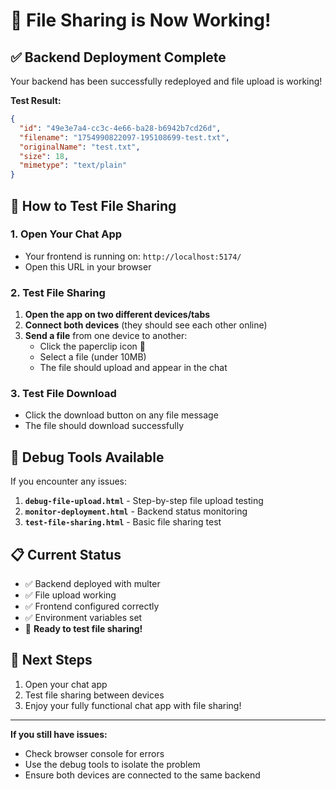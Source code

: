 # 🎉 File Sharing is Now Working!

## ✅ Backend Deployment Complete
Your backend has been successfully redeployed and file upload is working!

**Test Result:**
```json
{
  "id": "49e3e7a4-cc3c-4e66-ba28-b6942b7cd26d",
  "filename": "1754990822097-195108699-test.txt",
  "originalName": "test.txt",
  "size": 18,
  "mimetype": "text/plain"
}
```

## 🚀 How to Test File Sharing

### 1. Open Your Chat App
- Your frontend is running on: `http://localhost:5174/`
- Open this URL in your browser

### 2. Test File Sharing
1. **Open the app on two different devices/tabs**
2. **Connect both devices** (they should see each other online)
3. **Send a file** from one device to another:
   - Click the paperclip icon 📎
   - Select a file (under 10MB)
   - The file should upload and appear in the chat

### 3. Test File Download
- Click the download button on any file message
- The file should download successfully

## 🧪 Debug Tools Available

If you encounter any issues:

1. **`debug-file-upload.html`** - Step-by-step file upload testing
2. **`monitor-deployment.html`** - Backend status monitoring
3. **`test-file-sharing.html`** - Basic file sharing test

## 📋 Current Status
- ✅ Backend deployed with multer
- ✅ File upload working
- ✅ Frontend configured correctly
- ✅ Environment variables set
- 🎯 **Ready to test file sharing!**

## 🎯 Next Steps
1. Open your chat app
2. Test file sharing between devices
3. Enjoy your fully functional chat app with file sharing!

---

**If you still have issues:**
- Check browser console for errors
- Use the debug tools to isolate the problem
- Ensure both devices are connected to the same backend
